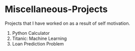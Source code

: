 # Miscellaneous-Projects
Projects that I have worked on as a result of self motivation.

1. Python Calculator
2. Titanic: Machine Learning 
3. Loan Prediction Problem
